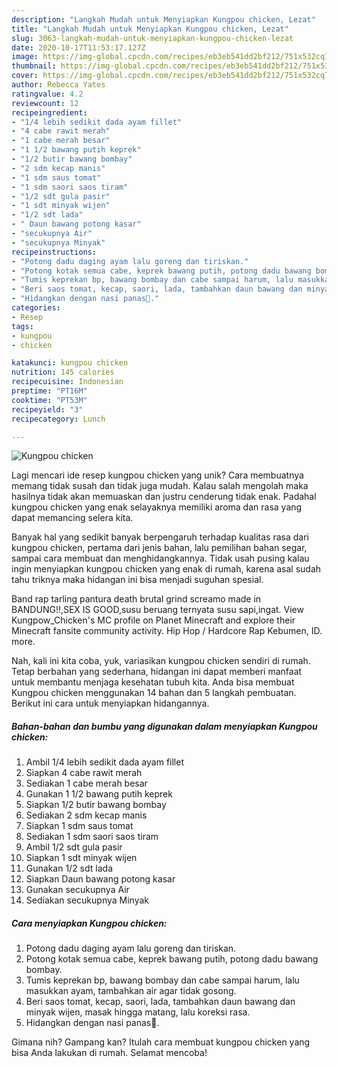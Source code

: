 ```yaml
---
description: "Langkah Mudah untuk Menyiapkan Kungpou chicken, Lezat"
title: "Langkah Mudah untuk Menyiapkan Kungpou chicken, Lezat"
slug: 3063-langkah-mudah-untuk-menyiapkan-kungpou-chicken-lezat
date: 2020-10-17T11:53:17.127Z
image: https://img-global.cpcdn.com/recipes/eb3eb541dd2bf212/751x532cq70/kungpou-chicken-foto-resep-utama.jpg
thumbnail: https://img-global.cpcdn.com/recipes/eb3eb541dd2bf212/751x532cq70/kungpou-chicken-foto-resep-utama.jpg
cover: https://img-global.cpcdn.com/recipes/eb3eb541dd2bf212/751x532cq70/kungpou-chicken-foto-resep-utama.jpg
author: Rebecca Yates
ratingvalue: 4.2
reviewcount: 12
recipeingredient:
- "1/4 lebih sedikit dada ayam fillet"
- "4 cabe rawit merah"
- "1 cabe merah besar"
- "1 1/2 bawang putih keprek"
- "1/2 butir bawang bombay"
- "2 sdm kecap manis"
- "1 sdm saus tomat"
- "1 sdm saori saos tiram"
- "1/2 sdt gula pasir"
- "1 sdt minyak wijen"
- "1/2 sdt lada"
- " Daun bawang potong kasar"
- "secukupnya Air"
- "secukupnya Minyak"
recipeinstructions:
- "Potong dadu daging ayam lalu goreng dan tiriskan."
- "Potong kotak semua cabe, keprek bawang putih, potong dadu bawang bombay."
- "Tumis keprekan bp, bawang bombay dan cabe sampai harum, lalu masukkan ayam, tambahkan air agar tidak gosong."
- "Beri saos tomat, kecap, saori, lada, tambahkan daun bawang dan minyak wijen, masak hingga matang, lalu koreksi rasa."
- "Hidangkan dengan nasi panas🥰."
categories:
- Resep
tags:
- kungpou
- chicken

katakunci: kungpou chicken 
nutrition: 145 calories
recipecuisine: Indonesian
preptime: "PT16M"
cooktime: "PT53M"
recipeyield: "3"
recipecategory: Lunch

---
```



![Kungpou chicken](https://img-global.cpcdn.com/recipes/eb3eb541dd2bf212/751x532cq70/kungpou-chicken-foto-resep-utama.jpg)

Lagi mencari ide resep kungpou chicken yang unik? Cara membuatnya memang tidak susah dan tidak juga mudah. Kalau salah mengolah maka hasilnya tidak akan memuaskan dan justru cenderung tidak enak. Padahal kungpou chicken yang enak selayaknya memiliki aroma dan rasa yang dapat memancing selera kita.

Banyak hal yang sedikit banyak berpengaruh terhadap kualitas rasa dari kungpou chicken, pertama dari jenis bahan, lalu pemilihan bahan segar, sampai cara membuat dan menghidangkannya. Tidak usah pusing kalau ingin menyiapkan kungpou chicken yang enak di rumah, karena asal sudah tahu triknya maka hidangan ini bisa menjadi suguhan spesial.

Band rap tarling pantura death brutal grind screamo made in BANDUNG!!,SEX IS GOOD,susu beruang ternyata susu sapi,ingat. View Kungpow_Chicken&#39;s MC profile on Planet Minecraft and explore their Minecraft fansite community activity. Hip Hop / Hardcore Rap Kebumen, ID. more.


Nah, kali ini kita coba, yuk, variasikan kungpou chicken sendiri di rumah. Tetap berbahan yang sederhana, hidangan ini dapat memberi manfaat untuk membantu menjaga kesehatan tubuh kita. Anda bisa membuat Kungpou chicken menggunakan 14 bahan dan 5 langkah pembuatan. Berikut ini cara untuk menyiapkan hidangannya.

<!--inarticleads1-->

##### Bahan-bahan dan bumbu yang digunakan dalam menyiapkan Kungpou chicken:

1. Ambil 1/4 lebih sedikit dada ayam fillet
1. Siapkan 4 cabe rawit merah
1. Sediakan 1 cabe merah besar
1. Gunakan 1 1/2 bawang putih keprek
1. Siapkan 1/2 butir bawang bombay
1. Sediakan 2 sdm kecap manis
1. Siapkan 1 sdm saus tomat
1. Sediakan 1 sdm saori saos tiram
1. Ambil 1/2 sdt gula pasir
1. Siapkan 1 sdt minyak wijen
1. Gunakan 1/2 sdt lada
1. Siapkan  Daun bawang potong kasar
1. Gunakan secukupnya Air
1. Sediakan secukupnya Minyak




<!--inarticleads2-->

##### Cara menyiapkan Kungpou chicken:

1. Potong dadu daging ayam lalu goreng dan tiriskan.
1. Potong kotak semua cabe, keprek bawang putih, potong dadu bawang bombay.
1. Tumis keprekan bp, bawang bombay dan cabe sampai harum, lalu masukkan ayam, tambahkan air agar tidak gosong.
1. Beri saos tomat, kecap, saori, lada, tambahkan daun bawang dan minyak wijen, masak hingga matang, lalu koreksi rasa.
1. Hidangkan dengan nasi panas🥰.




Gimana nih? Gampang kan? Itulah cara membuat kungpou chicken yang bisa Anda lakukan di rumah. Selamat mencoba!
